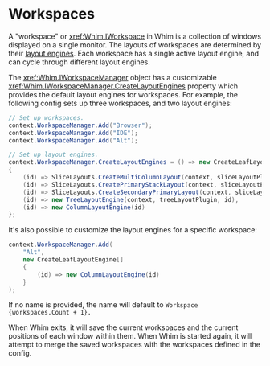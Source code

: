 # Workspaces

A "workspace" or <xref:Whim.IWorkspace> in Whim is a collection of windows displayed on a single monitor. The layouts of workspaces are determined by their [layout engines](layout-engines.md). Each workspace has a single active layout engine, and can cycle through different layout engines.

The <xref:Whim.IWorkspaceManager> object has a customizable <xref:Whim.IWorkspaceManager.CreateLayoutEngines> property which provides the default layout engines for workspaces. For example, the following config sets up three workspaces, and two layout engines:

```csharp
// Set up workspaces.
context.WorkspaceManager.Add("Browser");
context.WorkspaceManager.Add("IDE");
context.WorkspaceManager.Add("Alt");

// Set up layout engines.
context.WorkspaceManager.CreateLayoutEngines = () => new CreateLeafLayoutEngine[]
{
    (id) => SliceLayouts.CreateMultiColumnLayout(context, sliceLayoutPlugin, id, 1, 2, 0),
    (id) => SliceLayouts.CreatePrimaryStackLayout(context, sliceLayoutPlugin, id),
    (id) => SliceLayouts.CreateSecondaryPrimaryLayout(context, sliceLayoutPlugin, id),
    (id) => new TreeLayoutEngine(context, treeLayoutPlugin, id),
    (id) => new ColumnLayoutEngine(id)
};
```

It's also possible to customize the layout engines for a specific workspace:

```csharp
context.WorkspaceManager.Add(
    "Alt",
    new CreateLeafLayoutEngine[]
    {
        (id) => new ColumnLayoutEngine(id)
    }
);
```

If no name is provided, the name will default to `Workspace {workspaces.Count + 1}.`

When Whim exits, it will save the current workspaces and the current positions of each window within them. When Whim is started again, it will attempt to merge the saved workspaces with the workspaces defined in the config.
